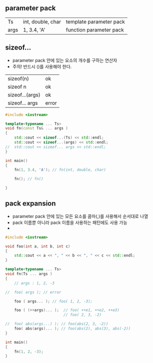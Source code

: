 <style>
r { color: Red }
o { color: Orange }
g { color: Green }
</style>

## parameter pack

||||
|--|--|--|
|Ts|int, double, char|template parameter pack|
|args|1, 3.4, 'A'|function parameter pack|

## sizeof...
- parameter pack 안에 있는 요소의 개수를 구하는 연산자
- 주의! 반드시 ()를 사용해야 한다.

|||
|--|--|
|sizeof(n)|ok|
|sizeof n|ok|
|sizeof...(args)|ok|
|sizeof... args|error|


```c++
#include <iostream>

template<typename ... Ts>
void fn(const Ts& ... args )
{
	std::cout << sizeof...(Ts) << std::endl;
	std::cout << sizeof...(args) << std::endl;
//	std::cout << sizeof... args << std::endl;
}

int main()
{
	fn(1, 3.4, 'A'); // fn(int, double, char)

	fn(); // fn()

}
```

## pack expansion
- parameter pack 안에 있는 모든 요소를 콤마(,)를 사용해서 순서대로 나열
- pack 이름뿐 아니라 pack 이름을 사용하는 패턴에도 사용 가능
- 

```c++
#include <iostream>

void foo(int a, int b, int c)
{
	std::cout << a << ", " << b << ", " << c << std::endl;
}

template<typename ... Ts>
void fn(Ts ... args )
{
	// args : 1, 2, -3

//	foo( args ); // error

	foo ( args... ); // foo( 1, 2, -3);

	foo ( (++args)... );  // foo( ++e1, ++e2, ++e3)
						  // foo( 2, 3, -2)

//	foo( abs(args...) ); // foo(abs(2, 3, -2)) 
	foo( abs(args)... ); // foo(abs(2), abs(3), abs(-2))
}

int main()
{
	fn(1, 2, -3);
}
```